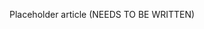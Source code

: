 <!--
title: "Creating Exclusions"
description: "Overview of how to create exclusions"
tags: "user tips create exclusions"
-->

Placeholder article (NEEDS TO BE WRITTEN)